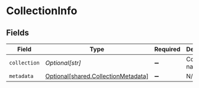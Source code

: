 # CollectionInfo


## Fields

| Field                                                                            | Type                                                                             | Required                                                                         | Description                                                                      |
| -------------------------------------------------------------------------------- | -------------------------------------------------------------------------------- | -------------------------------------------------------------------------------- | -------------------------------------------------------------------------------- |
| `collection`                                                                     | *Optional[str]*                                                                  | :heavy_minus_sign:                                                               | Collection name.                                                                 |
| `metadata`                                                                       | [Optional[shared.CollectionMetadata]](../../models/shared/collectionmetadata.md) | :heavy_minus_sign:                                                               | N/A                                                                              |